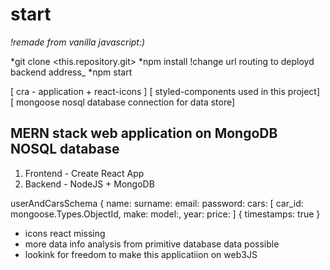 # start

_!remade from vanilla javascript:)_

*git clone <this.repository.git>
*npm install
!change url routing to deployd backend address_
*npm start

[ cra - application + react-icons ]
[ styled-components used in this project]
[ mongoose nosql database connection for data store]

## MERN stack web application on MongoDB NOSQL database

1. Frontend - Create React App
2. Backend - NodeJS + MongoDB

userAndCarsSchema
{
name:
surname:
email:
password:
cars: [
car_id: mongoose.Types.ObjectId,
make:
model:,
year:
price: ]
{ timestamps: true }

- icons react missing
- more data info analysis from primitive database data possible
- lookink for freedom to make this applicatiion on web3JS
